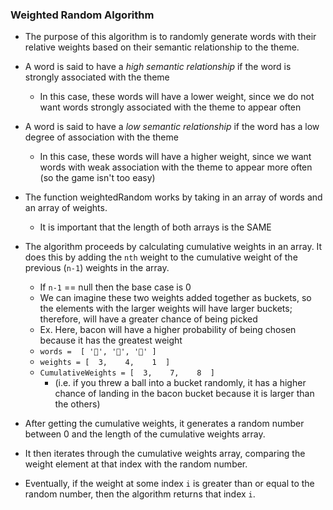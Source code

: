 ### Weighted Random Algorithm

* The purpose of this algorithm is to randomly generate words with their relative weights based on their semantic relationship to the theme.
* A word is said to have a *high semantic relationship* if the word is strongly associated with the theme
  * In this case, these words will have a lower weight, since we do not want words strongly associated with the theme to appear often
* A word is said to have a *low semantic relationship* if the word has a low degree of association with the theme
  * In this case, these words will have a higher weight, since we want words with weak association with the theme to appear more often (so the game isn't too easy)


* The function weightedRandom works by taking in an array of words and an array of weights.
  * It is important that the length of both arrays is the SAME
* The algorithm proceeds by calculating cumulative weights in an array. It does this by adding the `nth` weight to the cumulative weight of the previous (`n-1`) weights in the array.
  * If `n-1` == null then the base case is 0
  * We can imagine these two weights added together as buckets, so the elements with the larger weights will have larger buckets; therefore, will have a greater chance of being picked
  * Ex. Here, bacon will have a higher probability of being chosen because it has the greatest weight
  * `words =  [ '🍞', '🥓', '🥞' ]`
  * `weights = [  3,    4,    1  ]`
  * `CumulativeWeights = [  3,    7,    8  ]`
      * (i.e. if you threw a ball into a bucket randomly, it has a higher chance of landing in the bacon bucket because it is larger than the others)
* After getting the cumulative weights, it generates a random number between 0 and the length of the cumulative weights array.
* It then iterates through the cumulative weights array, comparing the weight element at that index with the random number.
* Eventually, if the weight at some index `i` is greater than or equal to the random number, then the algorithm returns that index `i`.
